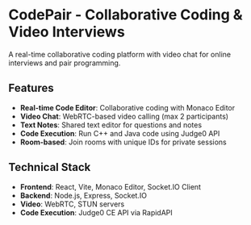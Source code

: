 # CodePair - Collaborative Coding & Video Interviews

A real-time collaborative coding platform with video chat for online interviews and pair programming.

## Features

- **Real-time Code Editor**: Collaborative coding with Monaco Editor
- **Video Chat**: WebRTC-based video calling (max 2 participants)
- **Text Notes**: Shared text editor for questions and notes
- **Code Execution**: Run C++ and Java code using Judge0 API
- **Room-based**: Join rooms with unique IDs for private sessions

## Technical Stack

- **Frontend**: React, Vite, Monaco Editor, Socket.IO Client
- **Backend**: Node.js, Express, Socket.IO
- **Video**: WebRTC, STUN servers
- **Code Execution**: Judge0 CE API via RapidAPI
